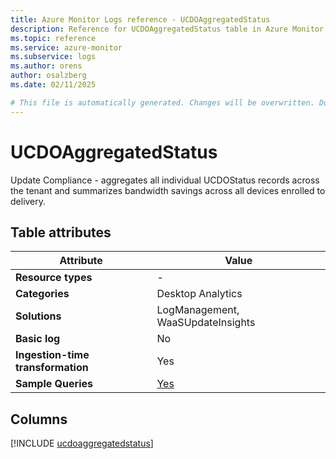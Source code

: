 ```yaml
---
title: Azure Monitor Logs reference - UCDOAggregatedStatus
description: Reference for UCDOAggregatedStatus table in Azure Monitor Logs.
ms.topic: reference
ms.service: azure-monitor
ms.subservice: logs
ms.author: orens
author: osalzberg
ms.date: 02/11/2025

# This file is automatically generated. Changes will be overwritten. Do not change this file directly.
---
```


# UCDOAggregatedStatus

Update Compliance - aggregates all individual UCDOStatus records across the tenant and summarizes bandwidth savings across all devices enrolled to delivery.


## Table attributes

|Attribute|Value|
|---|---|
|**Resource types**|-|
|**Categories**|Desktop Analytics|
|**Solutions**| LogManagement, WaaSUpdateInsights|
|**Basic log**|No|
|**Ingestion-time transformation**|Yes|
|**Sample Queries**|[Yes](/azure/azure-monitor/reference/queries/ucdoaggregatedstatus)|



## Columns
  
[!INCLUDE [ucdoaggregatedstatus](~/reusable-content/ce-skilling/azure/includes/azure-monitor/reference/tables/ucdoaggregatedstatus-include.md)]
